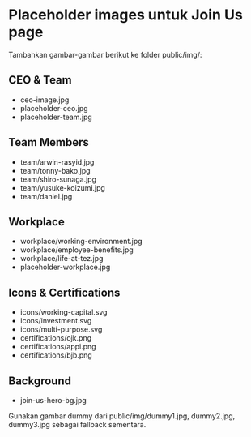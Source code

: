 # Placeholder images untuk Join Us page

Tambahkan gambar-gambar berikut ke folder public/img/:

## CEO & Team
- ceo-image.jpg
- placeholder-ceo.jpg
- placeholder-team.jpg

## Team Members
- team/arwin-rasyid.jpg
- team/tonny-bako.jpg
- team/shiro-sunaga.jpg
- team/yusuke-koizumi.jpg
- team/daniel.jpg

## Workplace
- workplace/working-environment.jpg
- workplace/employee-benefits.jpg
- workplace/life-at-tez.jpg
- placeholder-workplace.jpg

## Icons & Certifications
- icons/working-capital.svg
- icons/investment.svg
- icons/multi-purpose.svg
- certifications/ojk.png
- certifications/appi.png
- certifications/bjb.png

## Background
- join-us-hero-bg.jpg

Gunakan gambar dummy dari public/img/dummy1.jpg, dummy2.jpg, dummy3.jpg sebagai fallback sementara.